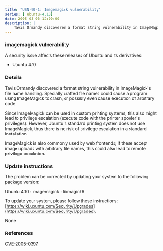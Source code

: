 ```yaml
---
title: "USN-90-1: Imagemagick vulnerability"
series: [ ubuntu-4.10]
date: 2005-03-03 12:00:00
description: |
    Tavis Ormandy discovered a format string vulnerability in ImageMagick&#39;s file name handling. Specially crafted file names could cause a program using ImageMagick to crash, or possibly even cause execution of arbitrary code.
--- 
```

 
### imagemagick vulnerability

A security issue affects these releases of Ubuntu and its derivatives:

* Ubuntu 4.10

### Details

Tavis Ormandy discovered a format string vulnerability in ImageMagick&#39;s file name handling. Specially crafted file names could cause a program using ImageMagick to crash, or possibly even cause execution of arbitrary code.

Since ImageMagick can be used in custom printing systems, this also might lead to privilege escalation (execute code with the printer spooler&#39;s privileges). However, Ubuntu&#39;s standard printing system does not use ImageMagick, thus there is no risk of privilege escalation in a standard installation.

ImageMagick is also commonly used by web frontends; if these accept image uploads with arbitrary file names, this could also lead to remote privilege escalation.

### Update instructions

The problem can be corrected by updating your system to the following package version:

Ubuntu 4.10
 : imagemagick 
 : libmagick6 

To update your system, please follow these instructions: [https://wiki.ubuntu.com/Security/Upgrades](https://wiki.ubuntu.com/Security/Upgrades).

None

### References

 [CVE-2005-0397](http://people.ubuntu.com/~ubuntu-security/cve/CVE-2005-0397)
 
